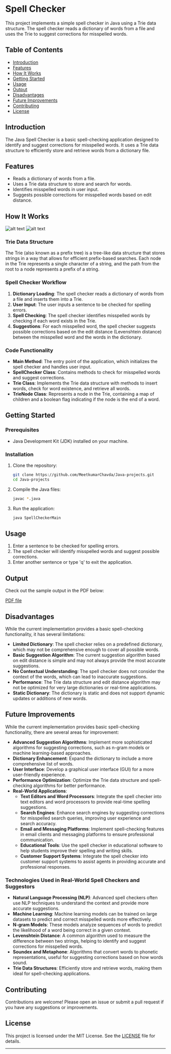 # Spell Checker

This project implements a simple spell checker in Java using a Trie data structure. The spell checker reads a dictionary of words from a file and uses the Trie to suggest corrections for misspelled words.

## Table of Contents

- [Introduction](#introduction)
- [Features](#features)
- [How It Works](#how-it-works)
- [Getting Started](#getting-started)
- [Usage](#usage)
- [Output](#output)
- [Disadvantages](#disadvantages)
- [Future Improvements](#future-improvements)
- [Contributing](#contributing)
- [License](#license)

## Introduction

The Java Spell Checker is a basic spell-checking application designed to identify and suggest corrections for misspelled words. It uses a Trie data structure to efficiently store and retrieve words from a dictionary file.

## Features

- Reads a dictionary of words from a file.
- Uses a Trie data structure to store and search for words.
- Identifies misspelled words in user input.
- Suggests possible corrections for misspelled words based on edit distance.

## How It Works

![alt text](image.png)
![alt text](image-1.png)

### Trie Data Structure

The Trie (also known as a prefix tree) is a tree-like data structure that stores strings in a way that allows for efficient prefix-based searches. Each node in the Trie represents a single character of a string, and the path from the root to a node represents a prefix of a string.

### Spell Checker Workflow

1. **Dictionary Loading**: The spell checker reads a dictionary of words from a file and inserts them into a Trie.
2. **User Input**: The user inputs a sentence to be checked for spelling errors.
3. **Spell Checking**: The spell checker identifies misspelled words by checking if each word exists in the Trie.
4. **Suggestions**: For each misspelled word, the spell checker suggests possible corrections based on the edit distance (Levenshtein distance) between the misspelled word and the words in the dictionary.

### Code Functionality

- **Main Method**: The entry point of the application, which initializes the spell checker and handles user input.
- **SpellChecker Class**: Contains methods to check for misspelled words and suggest corrections.
- **Trie Class**: Implements the Trie data structure with methods to insert words, check for word existence, and retrieve all words.
- **TrieNode Class**: Represents a node in the Trie, containing a map of children and a boolean flag indicating if the node is the end of a word.

## Getting Started

### Prerequisites

- Java Development Kit (JDK) installed on your machine.

### Installation

1. Clone the repository:
   ```bash
   git clone https://github.com/MeetkumarChavda/Java-projects.git
   cd Java-projects
   ```

2. Compile the Java files:
   ```bash
   javac *.java
   ```

3. Run the application:
   ```bash
   java SpellCheckerMain
   ```

## Usage

1. Enter a sentence to be checked for spelling errors.
2. The spell checker will identify misspelled words and suggest possible corrections.
3. Enter another sentence or type 'q' to exit the application.

## Output

Check out the sample output in the PDF below:

[PDF file](<Output/SpellChecker output.pdf>)


## Disadvantages

While the current implementation provides a basic spell-checking functionality, it has several limitations:

- **Limited Dictionary**: The spell checker relies on a predefined dictionary, which may not be comprehensive enough to cover all possible words.
- **Basic Suggestion Algorithm**: The current suggestion algorithm based on edit distance is simple and may not always provide the most accurate suggestions.
- **No Contextual Understanding**: The spell checker does not consider the context of the words, which can lead to inaccurate suggestions.
- **Performance**: The Trie data structure and edit distance algorithm may not be optimized for very large dictionaries or real-time applications.
- **Static Dictionary**: The dictionary is static and does not support dynamic updates or additions of new words.


## Future Improvements

While the current implementation provides basic spell-checking functionality, there are several areas for improvement:

- **Advanced Suggestion Algorithms**: Implement more sophisticated algorithms for suggesting corrections, such as n-gram models or machine learning-based approaches.
- **Dictionary Enhancement**: Expand the dictionary to include a more comprehensive list of words.
- **User Interface**: Develop a graphical user interface (GUI) for a more user-friendly experience.
- **Performance Optimization**: Optimize the Trie data structure and spell-checking algorithms for better performance.
- **Real-World Applications**:
  - **Text Editors and Word Processors**: Integrate the spell checker into text editors and word processors to provide real-time spelling suggestions.
  - **Search Engines**: Enhance search engines by suggesting corrections for misspelled search queries, improving user experience and search accuracy.
  - **Email and Messaging Platforms**: Implement spell-checking features in email clients and messaging platforms to ensure professional communication.
  - **Educational Tools**: Use the spell checker in educational software to help students improve their spelling and writing skills.
  - **Customer Support Systems**: Integrate the spell checker into customer support systems to assist agents in providing accurate and professional responses.

### Technologies Used in Real-World Spell Checkers and Suggestors

- **Natural Language Processing (NLP)**: Advanced spell checkers often use NLP techniques to understand the context and provide more accurate suggestions.
- **Machine Learning**: Machine learning models can be trained on large datasets to predict and correct misspelled words more effectively.
- **N-gram Models**: These models analyze sequences of words to predict the likelihood of a word being correct in a given context.
- **Levenshtein Distance**: A common algorithm used to measure the difference between two strings, helping to identify and suggest corrections for misspelled words.
- **Soundex and Metaphone**: Algorithms that convert words to phonetic representations, useful for suggesting corrections based on how words sound.
- **Trie Data Structures**: Efficiently store and retrieve words, making them ideal for spell-checking applications.


## Contributing

Contributions are welcome! Please open an issue or submit a pull request if you have any suggestions or improvements.

## License

This project is licensed under the MIT License. See the [LICENSE](LICENSE) file for details.

---